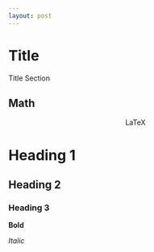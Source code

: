 ```yaml
---
layout: post
---
```


# Title

Title Section

## Math

$$
\text{LaTeX}
$$

# Heading 1

## Heading 2

### Heading 3

**Bold**

_Italic_

